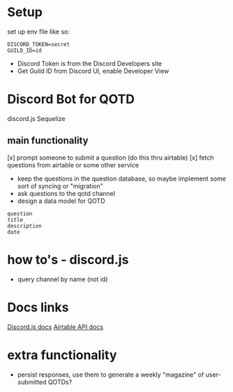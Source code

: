 # Setup

set up env file like so:

```
DISCORD_TOKEN=secret
GUILD_ID=id
```

- Discord Token is from the Discord Developers site
- Get Guild ID from Discord UI, enable Developer View

# Discord Bot for QOTD

discord.js
Sequelize

## main functionality

[x] prompt someone to submit a question (do this thru airtable)
[x] fetch questions from airtable or some other service

- keep the questions in the question database, so maybe implement some sort of syncing or "migration"
- ask questions to the qotd channel
- design a data model for QOTD

```
question
title
description
date

```

# how to's - discord.js

- query channel by name (not id)

# Docs links

[Discord.js docs](https://discord.js.org/#/)
[Airtable API docs](https://airtable.com/api)

<!-- [Sequelize](https://sequelize.org/v5/) -->

# extra functionality

- persist responses, use them to generate a weekly "magazine" of user-submitted QOTDs?
